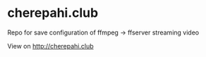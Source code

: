 # cherepahi.club
Repo for save configuration of ffmpeg -> ffserver streaming video

View on http://cherepahi.club
